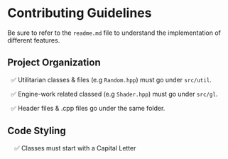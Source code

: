 # Contributing Guidelines

Be sure to refer to the ```readme.md``` file to understand the implementation 
of different features.

## Project Organization

  ✅ Utilitarian classes & files (e.g ```Random.hpp```) must go under ```src/util```.
  
  ✅ Engine-work related classed (e.g ```Shader.hpp```) must go under ```src/gl```.

  ✅ Header files & .cpp files go under the same folder.

## Code Styling
  
  ✅ Classes must start with a Capital Letter
